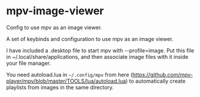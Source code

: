 # mpv-image-viewer
Config to use mpv as an image viewer.

A set of keybinds and configuration to use mpv as an image viewer.

I have included a .desktop file to start mpv with --profile=image. Put this file in ~/.local/share/applications, and then associate image files with it inside your file manager.

You need autoload.lua in `~/.config/mpv` from here (https://github.com/mpv-player/mpv/blob/master/TOOLS/lua/autoload.lua) to automatically create playlists from images in the same directory.
